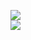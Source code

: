 [![](https://img.shields.io/badge/Made%20With-Github%20Spray-lightgrey.svg?style=for-the-badge&logo=github)](https://github.com/Annihil/github-spray#3029)  
[![](https://i.imgur.com/2DrTn0Z.gif)](https://github.com/Annihil/github-spray)